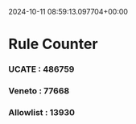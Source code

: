 2024-10-11 08:59:13.097704+00:00
# Rule Counter 
 ### UCATE : 486759

 ### Veneto : 77668

 ### Allowlist : 13930